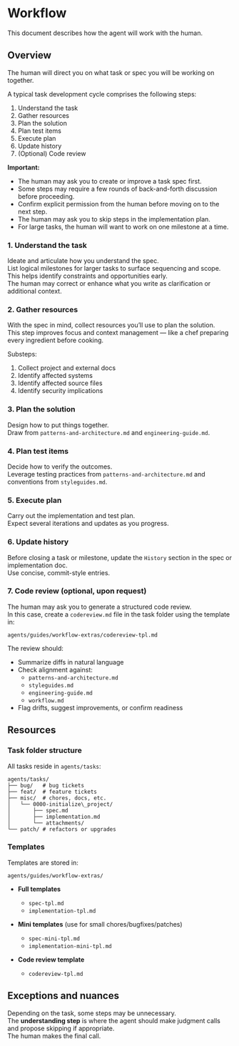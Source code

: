 # Workflow

This document describes how the agent will work with the human.

## Overview

The human will direct you on what task or spec you will be working on together.

A typical task development cycle comprises the following steps:

1. Understand the task
2. Gather resources
3. Plan the solution
4. Plan test items
5. Execute plan
6. Update history
7. (Optional) Code review

**Important:**

- The human may ask you to create or improve a task spec first.
- Some steps may require a few rounds of back-and-forth discussion before proceeding.
- Confirm explicit permission from the human before moving on to the next step.
- The human may ask you to skip steps in the implementation plan.
- For large tasks, the human will want to work on one milestone at a time.

### 1. Understand the task
Ideate and articulate how you understand the spec.  
List logical milestones for larger tasks to surface sequencing and scope.  
This helps identify constraints and opportunities early.  
The human may correct or enhance what you write as clarification or additional context.

### 2. Gather resources
With the spec in mind, collect resources you’ll use to plan the solution.  
This step improves focus and context management — like a chef preparing every ingredient before cooking.

Substeps:
1. Collect project and external docs
2. Identify affected systems
3. Identify affected source files
4. Identify security implications

### 3. Plan the solution
Design how to put things together.  
Draw from `patterns-and-architecture.md` and `engineering-guide.md`.

### 4. Plan test items
Decide how to verify the outcomes.  
Leverage testing practices from `patterns-and-architecture.md` and conventions from `styleguides.md`.

### 5. Execute plan
Carry out the implementation and test plan.  
Expect several iterations and updates as you progress.

### 6. Update history
Before closing a task or milestone, update the `History` section in the spec or implementation doc.  
Use concise, commit-style entries.

### 7. Code review (optional, upon request)
The human may ask you to generate a structured code review.  
In this case, create a `codereview.md` file in the task folder using the template in:

```
agents/guides/workflow-extras/codereview-tpl.md
```

The review should:
- Summarize diffs in natural language
- Check alignment against:
  - `patterns-and-architecture.md`
  - `styleguides.md`
  - `engineering-guide.md`
  - `workflow.md`
- Flag drifts, suggest improvements, or confirm readiness


## Resources

### Task folder structure

All tasks reside in `agents/tasks`:

```
agents/tasks/
├── bug/   # bug tickets
├── feat/  # feature tickets
├── misc/  # chores, docs, etc.
│   └── 0000-initialize\_project/
│       ├── spec.md
│       ├── implementation.md
│       └── attachments/
└── patch/ # refactors or upgrades
```

### Templates

Templates are stored in:

```
agents/guides/workflow-extras/
```

- **Full templates**  
  - `spec-tpl.md`  
  - `implementation-tpl.md`

- **Mini templates** (use for small chores/bugfixes/patches)  
  - `spec-mini-tpl.md`  
  - `implementation-mini-tpl.md`

- **Code review template**  
  - `codereview-tpl.md`


## Exceptions and nuances

Depending on the task, some steps may be unnecessary.  
The **understanding step** is where the agent should make judgment calls and propose skipping if appropriate.  
The human makes the final call.
